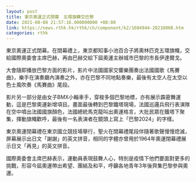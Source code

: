 ```yaml
---
layout: post
title: 東京奧運正式閉幕　五環旗轉交巴黎
date: 2021-08-08 21:57:16.000000000 +08:00
link: https://news.rthk.hk/rthk/ch/component/k2/1604944-20210808.htm
categories: rthk
---
```


東京奧運正式閉幕。在閉幕禮上，東京都知事小池百合子將奧林匹克五環旗幟，交給國際奧委會主席巴赫，再由巴赫交給下屆奧運主辦城市巴黎的市長伊達爾戈。

大會隨即播放巴黎方面的影片，影片中法國國家交響樂團奏出法國國歌《馬賽曲》，樂手在演奏廳內演奏之外，亦在巴黎不同地點奏樂，最後有太空人在太空以色士風吹奏《馬賽曲》尾段。

影片另一部分是由女子BMX小輪車手，穿梭多個巴黎地標，亦有展示霹靂舞運動，這是巴黎奧運新增項目。畫面最後轉到巴黎鐵塔現場，法國巡邏兵飛行表演隊在空中噴出法國國旗顏色，法國總統馬克龍叫出奧運格言，大批民眾在鐵塔下聚集，揮動旗幟歡呼，最後有一名表演者在鏡頭上寫上「巴黎2024」的字樣。

東京奧運閉幕禮在東京國立競技場舉行，聖火在閉幕禮尾段伴隨著歌聲慢慢熄滅，屏幕展示出日文「謝謝」的英文拼音，相同的字體亦曾用於1964年奧運閉幕禮展示日文「再見」的英文拼音。

國際奧委會主席巴赫表示，運動員表現鼓舞人心，特別是疫情下他們要面對更多的挑戰，形容今屆奧運帶出希望、團結及和平，呼籲各地青年3年後齊集巴黎參與奧運。
